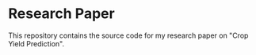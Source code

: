 # Research Paper
This repository contains the source code for my research paper on "Crop Yield Prediction".
